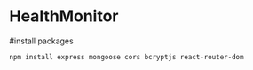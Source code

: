 # HealthMonitor

#install packages

```
npm install express mongoose cors bcryptjs react-router-dom
```
